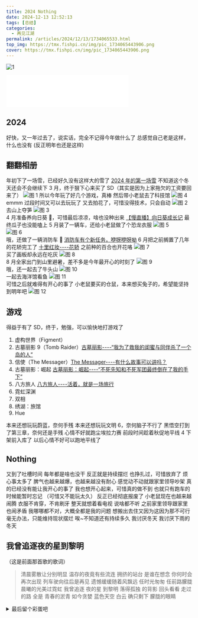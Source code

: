 ```yaml
---
title: 2024 Nothing
date: 2024-12-13 12:52:13
tags: [总结]
categories:
  - 再见江湖
permalink: /articles/2024/12/13/1734065533.html
top_img: https://tmx.fishpi.cn/img/pic_1734065443906.png
cover: https://tmx.fishpi.cn/img/pic_1734065443906.png
---
```


![1](https://tmx.fishpi.cn/img/pic_1734065443906.png)

<iframe frameborder="no" border="0" marginwidth="0" marginheight="0" width=330 height=86 src="//music.163.com/outchain/player?type=2&id=2163695162&auto=0&height=66"></iframe>

## 2024

好快，又一年过去了，说实话，完全不记得今年做什么了
总感觉自己老是这样，什么也没有
(反正明年也还是这样)

## 翻翻相册

年初下了一场雪，已经好久没有这样大的雪了
[2024 年的第一场雪](https://sszsj.com/articles/2024/01/23/1705977652.html)
不知道这个冬天还会不会继续下
3 月，终于狠下心来买了 SD（其实是因为上家拖欠的工资要回来了）
![图 1](https://tmx.fishpi.cn/img/%E5%BE%AE%E4%BF%A1%E5%9B%BE%E7%89%87_20241213130656.jpg)
所以今年玩了好几个游戏，真棒
然后带小老鼠去了科技馆
![图 4](https://tmx.fishpi.cn/img/20241213131203.jpg)  
emmm 过段时间又可以去玩玩了
又去拍花了，可惜没得技术，只会自动
![图 2](https://tmx.fishpi.cn/img/%E5%BE%AE%E4%BF%A1%E5%9B%BE%E7%89%87_20241213130906.jpg)  
去山上夺笋
![图 3](https://tmx.fishpi.cn/img/20241213131036.jpg)  
4 月准备养向日葵 🌻，可惜最后凉凉，啥也没种出来
[【慢直播】向日葵成长记](https://fishpi.cn/article/1713591989909)
最终瓜子也没能嗑上
5 月装了一辆车，还给小老鼠做了个恐龙衣服
![图 5](https://tmx.fishpi.cn/img/20241213131716.jpg)  
![图 6](https://tmx.fishpi.cn/img/20241213131708.jpg)  
哦，还做了一辆消防车 🚒
[消防车有个新任务，咿呀咿呀呦](https://sszsj.com/articles/2024/05/16/1715826712.html)
6 月把之前搁置了几年的花轿完工了
[十里红妆----花轿](https://sszsj.com/articles/2024/06/17/1718601326.html)
之前种的百合也开花咯
![图 7](https://tmx.fishpi.cn/img/20241213132017.jpg)  
买了画板却永远在吃灰
![图 8](https://tmx.fishpi.cn/img/20241213132143.jpg)  
8 月全家出门到山里避暑，差不多是今年最开心的时刻了
![图 9](https://tmx.fishpi.cn/img/20241213132329.jpg)  
哦，还一起去了牛头山
![图 10](https://tmx.fishpi.cn/img/20241213132618.jpg)  
一起去海洋馆看鱼
![图 11](https://tmx.fishpi.cn/img/20241213132743.jpg)  
可惜之后就难得有开心的事了
小老鼠要买的仓鼠，本来想买兔子的，希望能坚持到明年吧
![图 12](https://tmx.fishpi.cn/img/20241213132953.jpg)

## 游戏

得益于有了 SD，终于，勉强，可以愉快地打游戏了

1. 虚构世界（Figment）
2. 古墓丽影 9（Tomb Raider）[古墓丽影----“我为了救我的闺蜜与同伴杀了一个岛的人”](https://sszsj.com/articles/2024/02/27/1709015614.html)
3. 信使（The Messager）[The Messager----有什么故事可以讲吗？](https://sszsj.com/articles/2024/03/25/1711335321.html)
4. 古墓丽影：崛起 [古墓丽影：崛起----“不死先知和不死军团最终倒在了我的手下”](https://sszsj.com/articles/2024/06/03/1717390846.html)
5. 八方旅人 [八方旅人----活着，就是一场旅行](https://sszsj.com/articles/2024/11/29/1732855861.html)
6. 霓虹深渊
7. 双相
8. 绣湖：旅馆
9. Hue

本来还想玩玩蔚蓝，奈何手残
本来还想玩玩文明 6，奈何脑子不行了
黑悟空打到了第三章，奈何还是手残
心情不好就跑尘埃拉力赛
前段时间趁着秋促地平线 4 下架前入库了
以后心情不好可以跑地平线了

## Nothing

又到了吐槽时间
每年都是啥也没干
反正就是持续摆烂
也挣扎过，可惜放弃了
烦心事太多了
脾气也越来越爆，也越来越没有耐心
感觉动不动就跟家里领导吵架
真的已经没有能让我开心的事了
我也想开心起来，可惜真的做不到
也就只有跑车的时候能暂时忘记
（可惜又不能玩太久）
反正已经彻底报废了
小老鼠现在也越来越闹腾
衣服不肯穿，不肯刷牙
整天就想着看电视
说啥都不听
之前家里领导跟家里也闹矛盾
我哪哪都不对，大概全都是我的问题
想搬出去住又因为这因为那不可行
毫无办法，只能维持现状摆烂
唉~不知道还有持续多久
我讨厌冬天
我讨厌下雨的冬天

## 我曾追逐夜的星到黎明

（这是前面那首歌的歌词）

> 清晨雾散让分别明显
> 温存的夜竟有些流连
> 拥挤的站台
> 是谁在想念
> 你何时会再次出现
> 列车驶向往后是再见
> 遗憾缓缓随着风飘远
> 任时光匆匆
> 任前路朦胧
> 晨曦的光美过霓虹
> 我曾追逐 夜的星 到黎明
> 落得孤独 的背影
> 回头看看 走过的路 全是
> 青春的淤青
> 如今贪婪 蓝色天空 白云
> 确只剩下 朦胧的眼睛

<details>
<summary>最后留个彩蛋吧</summary>
<video src='https://tmx.fishpi.cn/img/20241213131037.mp4' controls></video>
</details>
